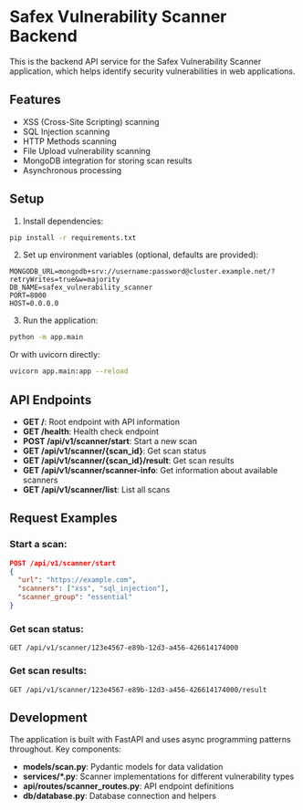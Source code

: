 # Safex Vulnerability Scanner Backend

This is the backend API service for the Safex Vulnerability Scanner application, which helps identify security vulnerabilities in web applications.

## Features

- XSS (Cross-Site Scripting) scanning
- SQL Injection scanning
- HTTP Methods scanning
- File Upload vulnerability scanning
- MongoDB integration for storing scan results
- Asynchronous processing

## Setup

1. Install dependencies:

```bash
pip install -r requirements.txt
```

2. Set up environment variables (optional, defaults are provided):

```
MONGODB_URL=mongodb+srv://username:password@cluster.example.net/?retryWrites=true&w=majority
DB_NAME=safex_vulnerability_scanner
PORT=8000
HOST=0.0.0.0
```

3. Run the application:

```bash
python -m app.main
```

Or with uvicorn directly:

```bash
uvicorn app.main:app --reload
```

## API Endpoints

- **GET /**: Root endpoint with API information
- **GET /health**: Health check endpoint
- **POST /api/v1/scanner/start**: Start a new scan
- **GET /api/v1/scanner/{scan_id}**: Get scan status
- **GET /api/v1/scanner/{scan_id}/result**: Get scan results
- **GET /api/v1/scanner/scanner-info**: Get information about available scanners
- **GET /api/v1/scanner/list**: List all scans

## Request Examples

### Start a scan:

```json
POST /api/v1/scanner/start
{
  "url": "https://example.com",
  "scanners": ["xss", "sql_injection"],
  "scanner_group": "essential"
}
```

### Get scan status:

```
GET /api/v1/scanner/123e4567-e89b-12d3-a456-426614174000
```

### Get scan results:

```
GET /api/v1/scanner/123e4567-e89b-12d3-a456-426614174000/result
```

## Development

The application is built with FastAPI and uses async programming patterns throughout. Key components:

- **models/scan.py**: Pydantic models for data validation
- **services/*.py**: Scanner implementations for different vulnerability types
- **api/routes/scanner_routes.py**: API endpoint definitions
- **db/database.py**: Database connection and helpers 